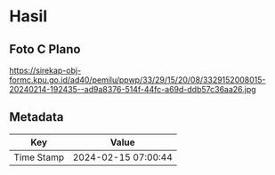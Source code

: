 # Hasil

## Foto C Plano

https://sirekap-obj-formc.kpu.go.id/ad40/pemilu/ppwp/33/29/15/20/08/3329152008015-20240214-192435--ad9a8376-514f-44fc-a69d-ddb57c36aa26.jpg


## Metadata

| Key        | Value               |
| ---------- | ------------------- |
| Time Stamp | 2024-02-15 07:00:44 |



